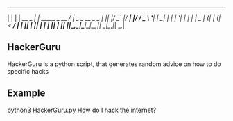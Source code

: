  _   _            _              ____                  
| | | | __ _  ___| | _____ _ __ / ___|_   _ _ __ _   _ 
| |_| |/ _` |/ __| |/ / _ \ '__| |  _| | | | '__| | | |
|  _  | (_| | (__|   <  __/ |  | |_| | |_| | |  | |_| |
|_| |_|\__,_|\___|_|\_\___|_|   \____|\__,_|_|   \__,_|
                                                       
## HackerGuru
HackerGuru is a python script, that generates random advice on how to do specific hacks

## Example
python3 HackerGuru.py How do I hack the internet?

